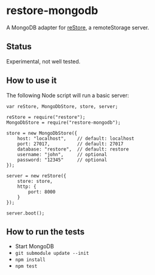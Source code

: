 restore-mongodb
===============

A MongoDB adapter for [reStore](https://github.com/jcoglan/restore), a remoteStorage server.


Status
------

Experimental, not well tested.


How to use it
-------------

The following Node script will run a basic server:

    var reStore, MongoDbStore, store, server;

    reStore = require("restore");
    MongoDbStore = require("restore-mongodb");

    store = new MongoDbStore({
        host: "localhost",    // default: localhost
        port: 27017,          // default: 27017
        database: "restore",  // default: restore
        username: "john",     // optional
        password: "12345"     // optional
    });

    server = new reStore({
        store: store,
        http: {
            port: 8000
        }
    });

    server.boot();


How to run the tests
--------------------

- Start MongoDB
- `git submodule update --init`
- `npm install`
- `npm test`

